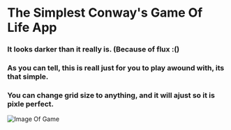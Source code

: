 # The Simplest Conway's Game Of Life App

### It looks darker than it really is. (Because of flux :()

### As you can tell, this is reall just for you to play awound with, its that simple.

### You can change grid size to anything, and it will ajust so it is pixle perfect.
![Image Of Game](https://github.com/Spl1ce/Conway-s-Game-Of-Life/blob/master/Title.png)
